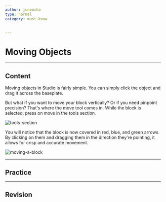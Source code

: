 ```yaml
---
author: junoocha
type: normal
category: must-know


---
```


# Moving Objects
---

## Content
Moving objects in Studio is fairly simple. You can simply click the object and drag it across the baseplate. 

But what if you want to move your block vertically? Or if you need pinpoint precision? That's where the move tool comes in. While the block is selected, press on move in the tools section.

![tools-section](https://img.enkipro.com/06b34cd06872f0e1759b6db9d4de3bff.png)

You will notice that the block is now covered in red, blue, and green arrows. By clicking on them and dragging them in the direction they're pointing, it allows for crisp and accurate movement.

![moving-a-block](https://img.enkipro.com/ba2f2bee4712ff2a177bd866f8669448.png)

---

## Practice

---

## Revision
